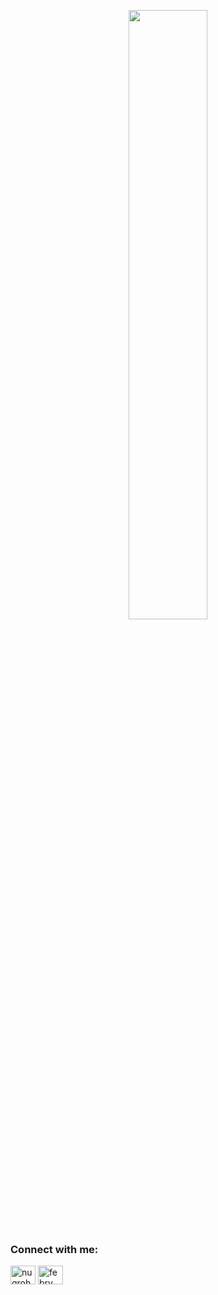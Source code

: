 <p align="center">
  <img src="https://i.pinimg.com/originals/38/23/62/382362357c839db33e2b75c2f767136f.gif" width="50%"/>
</p>


<h3 align="left">Connect with me:</h3>
<p align="left">
<a href="https://twitter.com/nugroho_febry" target="blank"><img align="center" src="https://raw.githubusercontent.com/rahuldkjain/github-profile-readme-generator/master/src/images/icons/Social/twitter.svg" alt="nugroho_febry" height="30" width="40" /></a>
<a href="https://linkedin.com/in/febry-nugroho-4284a825" target="blank"><img align="center" src="https://raw.githubusercontent.com/rahuldkjain/github-profile-readme-generator/master/src/images/icons/Social/linked-in-alt.svg" alt="febry nugroho" height="30" width="40" /></a>
</p>
<!--
**serventera/serventera** is a ✨ _special_ ✨ repository because its `README.md` (this file) appears on your GitHub profile.

Here are some ideas to get you started:

- 🔭 I’m currently working on ...
- 🌱 I’m currently learning ...
- 👯 I’m looking to collaborate on ...
- 🤔 I’m looking for help with ...
- 💬 Ask me about ...
- 📫 How to reach me: ...
- 😄 Pronouns: ...
- ⚡ Fun fact: ...
-->
